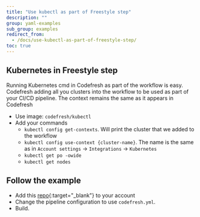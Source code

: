 ```yaml
---
title: "Use kubectl as part of Freestyle step"
description: ""
group: yaml-examples
sub_group: examples
redirect_from:
  - /docs/use-kubectl-as-part-of-freestyle-step/
toc: true
---
```


## Kubernetes in Freestyle step
Running Kubernetes cmd in Codefresh as part of the workflow is easy.
Codefresh adding all you clusters into the workflow to be used as part of your CI/CD pipeline.
The context remains the same as it appears in Codefresh

* Use image: `codefresh/kubectl`
* Add your commands
    * `kubectl config get-contexts`. Will print the cluster that we added to the workflow
    * `kubectl config use-context {cluster-name}`. The name is the same as in `Account settings` &#8594; `Integrations` &#8594; `Kubernetes`
    * `kubectl get po -owide`
    * `kubectl get nodes`


## Follow the example
* Add this [repo](){:target="_blank"} to your account
* Change the pipeline configuration to use `codefresh.yml`.
* Build.
